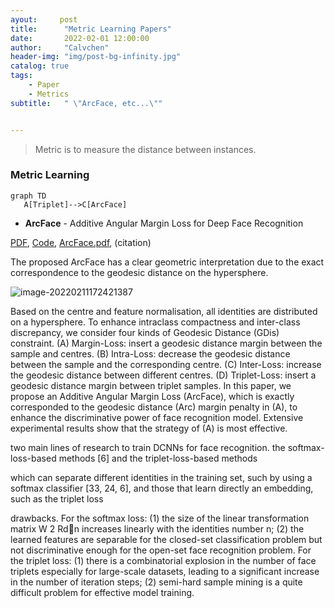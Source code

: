 ```yaml
---
ayout:     post
title:      "Metric Learning Papers"
date:       2022-02-01 12:00:00
author:     "Calvchen"
header-img: "img/post-bg-infinity.jpg"
catalog: true
tags:
    - Paper
    - Metrics
subtitle:   " \"ArcFace, etc...\""


---
```


> Metric is to measure the distance between instances. 



### Metric Learning

```mermaid
graph TD
   A[Triplet]-->C[ArcFace]
```





- **ArcFace** - Additive Angular Margin Loss for Deep Face Recognition



[PDF](https://arxiv.org/pdf/1801.07698v3.pdf), [Code](https://github.com/deepinsight/insightface), [ArcFace.pdf](file:///C:/PaperSet/ArcFace.pdf), (citation)

The proposed ArcFace has a clear geometric interpretation due to the exact
correspondence to the geodesic distance on the hypersphere.

![image-20220211172421387](https://chqwer2.github.io/img/Typora/image-20220211172421387.png)

Based on the centre and feature normalisation, all identities are distributed on a hypersphere. To enhance intraclass compactness and inter-class discrepancy, we consider four
kinds of Geodesic Distance (GDis) constraint. (A) Margin-Loss:
insert a geodesic distance margin between the sample and centres.
(B) Intra-Loss: decrease the geodesic distance between the
sample and the corresponding centre. (C) Inter-Loss: increase the
geodesic distance between different centres. (D) Triplet-Loss: insert
a geodesic distance margin between triplet samples. In this
paper, we propose an Additive Angular Margin Loss (ArcFace),
which is exactly corresponded to the geodesic distance (Arc) margin
penalty in (A), to enhance the discriminative power of face
recognition model. Extensive experimental results show that the
strategy of (A) is most effective.



two main lines of research to train DCNNs
for face recognition. the softmax-loss-based
methods [6] and the triplet-loss-based methods



which can separate different identities in the training
set, such by using a softmax classifier [33, 24, 6], and
those that learn directly an embedding, such as the triplet
loss



drawbacks.
For the softmax loss: (1) the size of the linear transformation
matrix W 2 Rdn increases linearly with the
identities number n; (2) the learned features are separable
for the closed-set classification problem but not discriminative
enough for the open-set face recognition problem. For
the triplet loss: (1) there is a combinatorial explosion in the
number of face triplets especially for large-scale datasets,
leading to a significant increase in the number of iteration
steps; (2) semi-hard sample mining is a quite difficult problem
for effective model training.
